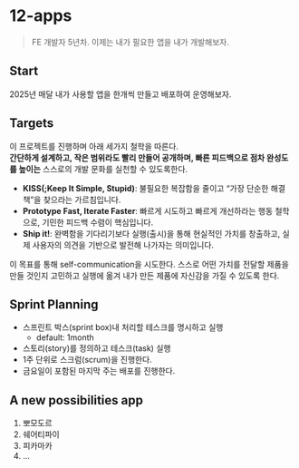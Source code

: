 # 12-apps


> FE 개발자 5년차. 이제는 내가 필요한 앱을 내가 개발해보자.

## Start
2025년 매달 내가 사용할 앱을 한개씩 만들고 배포하여 운영해보자.

## Targets
이 프로젝트를 진행하며 아래 세가지 철학을 따른다.  
**간단하게 설계하고, 작은 범위라도 빨리 만들어 공개하며, 빠른 피드백으로 점차 완성도를 높이는** 스스로의 개발 문화를 실천할 수 있도록한다.


- **KISS(;Keep It Simple, Stupid)**: 불필요한 복잡함을 줄이고 “가장 단순한 해결책”을 찾으라는 가르침입니다.
- **Prototype Fast, Iterate Faster**: 빠르게 시도하고 빠르게 개선하라는 행동 철학으로, 기민한 피드백 수렴이 핵심입니다.
- **Ship it!**: 완벽함을 기다리기보다 실행(출시)을 통해 현실적인 가치를 창출하고, 실제 사용자의 의견을 기반으로 발전해 나가자는 의미입니다.


이 목표를 통해 self-communication을 시도한다. 스스로 어떤 가치를 전달할 제품을 만들 것인지 고민하고 실행에 옮겨 내가 만든 제품에 자신감을 가질 수 있도록 한다.

## Sprint Planning
- 스프린트 박스(sprint box)내 처리할 테스크를 명시하고 실행
	- default: 1month
- 스토리(story)를 정의하고 테스크(task) 실행
- 1주 단위로 스크럼(scrum)을 진행한다.
- 금요일이 포함된 마지막 주는 배포를 진행한다.

## **A new possibilities app**
1. 뽀모도르
2. 쉐어티파이
3. 피카마카
4. ...
